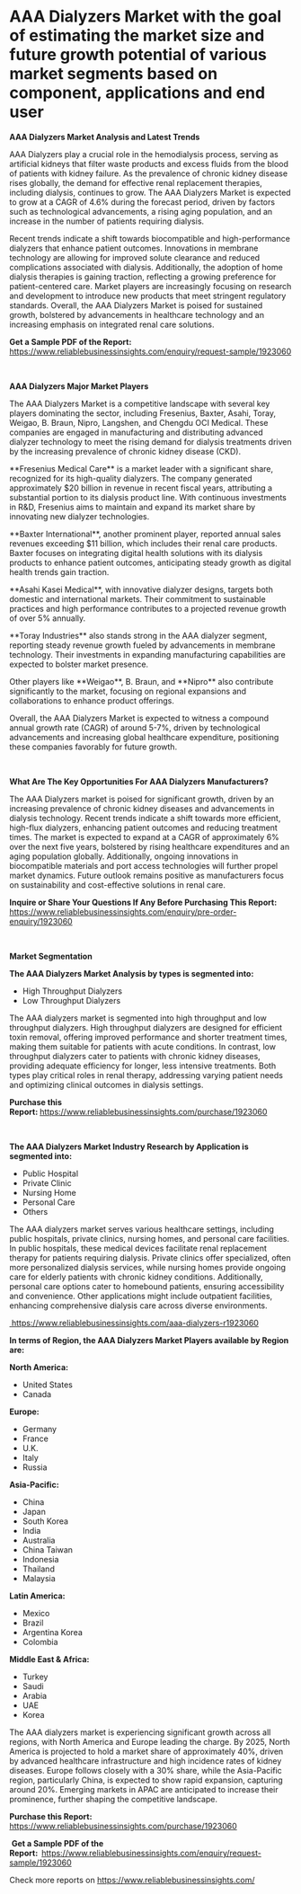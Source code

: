 <p><h1>AAA Dialyzers Market with the goal of estimating the market size and future growth potential of various market segments based on component, applications and end user</h1></p><p><strong>AAA Dialyzers Market Analysis and Latest Trends</strong></p>
<p><p>AAA Dialyzers play a crucial role in the hemodialysis process, serving as artificial kidneys that filter waste products and excess fluids from the blood of patients with kidney failure. As the prevalence of chronic kidney disease rises globally, the demand for effective renal replacement therapies, including dialysis, continues to grow. The AAA Dialyzers Market is expected to grow at a CAGR of 4.6% during the forecast period, driven by factors such as technological advancements, a rising aging population, and an increase in the number of patients requiring dialysis.</p><p>Recent trends indicate a shift towards biocompatible and high-performance dialyzers that enhance patient outcomes. Innovations in membrane technology are allowing for improved solute clearance and reduced complications associated with dialysis. Additionally, the adoption of home dialysis therapies is gaining traction, reflecting a growing preference for patient-centered care. Market players are increasingly focusing on research and development to introduce new products that meet stringent regulatory standards. Overall, the AAA Dialyzers Market is poised for sustained growth, bolstered by advancements in healthcare technology and an increasing emphasis on integrated renal care solutions.</p></p>
<p><strong>Get a Sample PDF of the Report:&nbsp;</strong> <a href="https://www.reliablebusinessinsights.com/enquiry/request-sample/1923060?utm_campaign=96&utm_medium=2&utm_source=Github&utm_content=ia&utm_term=14012025&utm_id=aaa-dialyzers">https://www.reliablebusinessinsights.com/enquiry/request-sample/1923060</a></p>
<p>&nbsp;</p>
<p><strong>AAA Dialyzers Major Market Players</strong></p>
<p><p>The AAA Dialyzers Market is a competitive landscape with several key players dominating the sector, including Fresenius, Baxter, Asahi, Toray, Weigao, B. Braun, Nipro, Langshen, and Chengdu OCI Medical. These companies are engaged in manufacturing and distributing advanced dialyzer technology to meet the rising demand for dialysis treatments driven by the increasing prevalence of chronic kidney disease (CKD).</p><p>**Fresenius Medical Care** is a market leader with a significant share, recognized for its high-quality dialyzers. The company generated approximately $20 billion in revenue in recent fiscal years, attributing a substantial portion to its dialysis product line. With continuous investments in R&D, Fresenius aims to maintain and expand its market share by innovating new dialyzer technologies.</p><p>**Baxter International**, another prominent player, reported annual sales revenues exceeding $11 billion, which includes their renal care products. Baxter focuses on integrating digital health solutions with its dialysis products to enhance patient outcomes, anticipating steady growth as digital health trends gain traction.</p><p>**Asahi Kasei Medical**, with innovative dialyzer designs, targets both domestic and international markets. Their commitment to sustainable practices and high performance contributes to a projected revenue growth of over 5% annually.</p><p>**Toray Industries** also stands strong in the AAA dialyzer segment, reporting steady revenue growth fueled by advancements in membrane technology. Their investments in expanding manufacturing capabilities are expected to bolster market presence.</p><p>Other players like **Weigao**, B. Braun, and **Nipro** also contribute significantly to the market, focusing on regional expansions and collaborations to enhance product offerings.</p><p>Overall, the AAA Dialyzers Market is expected to witness a compound annual growth rate (CAGR) of around 5-7%, driven by technological advancements and increasing global healthcare expenditure, positioning these companies favorably for future growth.</p></p>
<p>&nbsp;</p>
<p><strong>What Are The Key Opportunities For AAA Dialyzers Manufacturers?</strong></p>
<p><p>The AAA Dialyzers market is poised for significant growth, driven by an increasing prevalence of chronic kidney diseases and advancements in dialysis technology. Recent trends indicate a shift towards more efficient, high-flux dialyzers, enhancing patient outcomes and reducing treatment times. The market is expected to expand at a CAGR of approximately 6% over the next five years, bolstered by rising healthcare expenditures and an aging population globally. Additionally, ongoing innovations in biocompatible materials and port access technologies will further propel market dynamics. Future outlook remains positive as manufacturers focus on sustainability and cost-effective solutions in renal care.</p></p>
<p><strong>Inquire or Share Your Questions If Any Before Purchasing This Report:</strong> <a href="https://www.reliablebusinessinsights.com/enquiry/pre-order-enquiry/1923060?utm_campaign=96&utm_medium=2&utm_source=Github&utm_content=ia&utm_term=14012025&utm_id=aaa-dialyzers">https://www.reliablebusinessinsights.com/enquiry/pre-order-enquiry/1923060</a></p>
<p>&nbsp;</p>
<p><strong>Market Segmentation</strong></p>
<p><strong>The AAA Dialyzers Market Analysis by types is segmented into:</strong></p>
<p><ul><li>High Throughput Dialyzers</li><li>Low Throughput Dialyzers</li></ul></p>
<p><p>The AAA dialyzers market is segmented into high throughput and low throughput dialyzers. High throughput dialyzers are designed for efficient toxin removal, offering improved performance and shorter treatment times, making them suitable for patients with acute conditions. In contrast, low throughput dialyzers cater to patients with chronic kidney diseases, providing adequate efficiency for longer, less intensive treatments. Both types play critical roles in renal therapy, addressing varying patient needs and optimizing clinical outcomes in dialysis settings.</p></p>
<p><strong>Purchase this Report:&nbsp;</strong><a href="https://www.reliablebusinessinsights.com/purchase/1923060?utm_campaign=96&utm_medium=2&utm_source=Github&utm_content=ia&utm_term=14012025&utm_id=aaa-dialyzers">https://www.reliablebusinessinsights.com/purchase/1923060</a></p>
<p>&nbsp;</p>
<p><strong>The AAA Dialyzers Market Industry Research by Application is segmented into:</strong></p>
<p><ul><li>Public Hospital</li><li>Private Clinic</li><li>Nursing Home</li><li>Personal Care</li><li>Others</li></ul></p>
<p><p>The AAA dialyzers market serves various healthcare settings, including public hospitals, private clinics, nursing homes, and personal care facilities. In public hospitals, these medical devices facilitate renal replacement therapy for patients requiring dialysis. Private clinics offer specialized, often more personalized dialysis services, while nursing homes provide ongoing care for elderly patients with chronic kidney conditions. Additionally, personal care options cater to homebound patients, ensuring accessibility and convenience. Other applications might include outpatient facilities, enhancing comprehensive dialysis care across diverse environments.</p></p>
<p><a href="https://www.reliablebusinessinsights.com/aaa-dialyzers-r1923060?utm_campaign=96&utm_medium=2&utm_source=Github&utm_content=ia&utm_term=14012025&utm_id=aaa-dialyzers">&nbsp;https://www.reliablebusinessinsights.com/aaa-dialyzers-r1923060</a></p>
<p><strong>In terms of Region, the AAA Dialyzers Market Players available by Region are:</strong></p>
<p>
    <p> <strong> North America: </strong>
        <ul>
            <li>United States</li>
            <li>Canada</li>
        </ul>
        </p> 
    <p> <strong> Europe: </strong>
        <ul>
            <li>Germany</li>
            <li>France</li>
            <li>U.K.</li>
            <li>Italy</li>
            <li>Russia</li>
        </ul>
        </p> 
    <p> <strong> Asia-Pacific: </strong>
        <ul>
            <li>China</li>
            <li>Japan</li>
            <li>South Korea</li>
            <li>India</li>
            <li>Australia</li>
            <li>China Taiwan</li>
            <li>Indonesia</li>
            <li>Thailand</li>
            <li>Malaysia</li>
        </ul>
        </p> 
    <p> <strong> Latin America: </strong>
        <ul>
            <li>Mexico</li>
            <li>Brazil</li>
            <li>Argentina Korea</li>
            <li>Colombia</li>
        </ul>
        </p> 
    <p> <strong> Middle East & Africa: </strong>
        <ul>
            <li>Turkey</li>
            <li>Saudi</li>
            <li>Arabia</li>
            <li>UAE</li>
            <li>Korea</li>
        </ul>
    </p>
    </p>
<p><p>The AAA dialyzers market is experiencing significant growth across all regions, with North America and Europe leading the charge. By 2025, North America is projected to hold a market share of approximately 40%, driven by advanced healthcare infrastructure and high incidence rates of kidney diseases. Europe follows closely with a 30% share, while the Asia-Pacific region, particularly China, is expected to show rapid expansion, capturing around 20%. Emerging markets in APAC are anticipated to increase their prominence, further shaping the competitive landscape.</p></p>
<p><strong>Purchase this Report: </strong><a href="https://www.reliablebusinessinsights.com/purchase/1923060?utm_campaign=96&utm_medium=2&utm_source=Github&utm_content=ia&utm_term=14012025&utm_id=aaa-dialyzers">https://www.reliablebusinessinsights.com/purchase/1923060</a></p>
<p>&nbsp;<strong>Get a Sample PDF of the Report:&nbsp;&nbsp;</strong><a href="https://www.reliablebusinessinsights.com/enquiry/request-sample/1923060?utm_campaign=96&utm_medium=2&utm_source=Github&utm_content=ia&utm_term=14012025&utm_id=aaa-dialyzers">https://www.reliablebusinessinsights.com/enquiry/request-sample/1923060</a></p>
<p><strong></strong></p>
<p>Check more reports on <a href="https://www.reliablebusinessinsights.com/?utm_campaign=96&utm_medium=2&utm_source=Github&utm_content=ia&utm_term=14012025&utm_id=aaa-dialyzers">https://www.reliablebusinessinsights.com/</a></p>